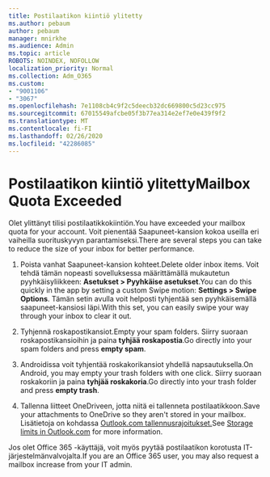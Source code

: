 ```yaml
---
title: Postilaatikon kiintiö ylitetty
ms.author: pebaum
author: pebaum
manager: mnirkhe
ms.audience: Admin
ms.topic: article
ROBOTS: NOINDEX, NOFOLLOW
localization_priority: Normal
ms.collection: Adm_O365
ms.custom:
- "9001106"
- "3067"
ms.openlocfilehash: 7e1108cb4c9f2c5deecb32dc669800c5d23cc975
ms.sourcegitcommit: 67015549afcbe05f3b77ea314e2ef7e0e439f9f2
ms.translationtype: MT
ms.contentlocale: fi-FI
ms.lasthandoff: 02/26/2020
ms.locfileid: "42286085"
---
```

# <a name="mailbox-quota-exceeded"></a><span data-ttu-id="a854f-102">Postilaatikon kiintiö ylitetty</span><span class="sxs-lookup"><span data-stu-id="a854f-102">Mailbox Quota Exceeded</span></span>

<span data-ttu-id="a854f-103">Olet ylittänyt tilisi postilaatikkokiintiön.</span><span class="sxs-lookup"><span data-stu-id="a854f-103">You have exceeded your mailbox quota for your account.</span></span> <span data-ttu-id="a854f-104">Voit pienentää Saapuneet-kansion kokoa useilla eri vaiheilla suorituskyvyn parantamiseksi.</span><span class="sxs-lookup"><span data-stu-id="a854f-104">There are several steps you can take to reduce the size of your inbox for better performance.</span></span>

1. <span data-ttu-id="a854f-105">Poista vanhat Saapuneet-kansion kohteet.</span><span class="sxs-lookup"><span data-stu-id="a854f-105">Delete older inbox items.</span></span> <span data-ttu-id="a854f-106">Voit tehdä tämän nopeasti sovelluksessa määrittämällä mukautetun pyyhkäisyliikkeen: **Asetukset > Pyyhkäise asetukset**.</span><span class="sxs-lookup"><span data-stu-id="a854f-106">You can do this quickly in the app by setting a custom Swipe motion: **Settings > Swipe Options**.</span></span> <span data-ttu-id="a854f-107">Tämän setin avulla voit helposti tyhjentää sen pyyhkäisemällä saapuneet-kansiosi läpi.</span><span class="sxs-lookup"><span data-stu-id="a854f-107">With this set, you can easily swipe your way through your inbox to clear it out.</span></span>

2. <span data-ttu-id="a854f-108">Tyhjennä roskapostikansiot.</span><span class="sxs-lookup"><span data-stu-id="a854f-108">Empty your spam folders.</span></span> <span data-ttu-id="a854f-109">Siirry suoraan roskapostikansioihin ja paina **tyhjää roskapostia**.</span><span class="sxs-lookup"><span data-stu-id="a854f-109">Go directly into your spam folders and press **empty spam**.</span></span>

3. <span data-ttu-id="a854f-110">Androidissa voit tyhjentää roskakorikansiot yhdellä napsautuksella.</span><span class="sxs-lookup"><span data-stu-id="a854f-110">On Android, you may empty your trash folders with one click.</span></span> <span data-ttu-id="a854f-111">Siirry suoraan roskakoriin ja paina **tyhjää roskakoria**.</span><span class="sxs-lookup"><span data-stu-id="a854f-111">Go directly into your trash folder and press **empty trash**.</span></span> 

4. <span data-ttu-id="a854f-112">Tallenna liitteet OneDriveen, jotta niitä ei tallenneta postilaatikkoon.</span><span class="sxs-lookup"><span data-stu-id="a854f-112">Save your attachments to OneDrive so they aren't stored in your mailbox.</span></span> <span data-ttu-id="a854f-113">Lisätietoja on kohdassa [Outlook.com tallennusrajoitukset.](https://support.office.com/article/storage-limits-in-outlook-com-7ac99134-69e5-4619-ac0b-2d313bba5e9e)</span><span class="sxs-lookup"><span data-stu-id="a854f-113">See [Storage limits in Outlook.com](https://support.office.com/article/storage-limits-in-outlook-com-7ac99134-69e5-4619-ac0b-2d313bba5e9e) for more information.</span></span> 

<span data-ttu-id="a854f-114">Jos olet Office 365 -käyttäjä, voit myös pyytää postilaatikon korotusta IT-järjestelmänvalvojalta.</span><span class="sxs-lookup"><span data-stu-id="a854f-114">If you are an Office 365 user, you may also request a mailbox increase from your IT admin.</span></span>